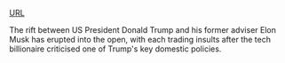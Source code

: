 <a href="https://www.bbc.com/news/articles/c5yg98rl717o">URL</a>

<p>The rift between US President Donald Trump and his former adviser Elon Musk has erupted into the open, with each trading insults after the tech billionaire criticised one of Trump's key domestic policies.</p>